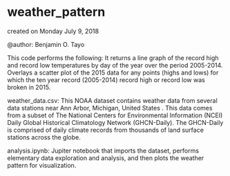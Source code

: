 # weather_pattern

created on Monday July 9, 2018 

@author: Benjamin O. Tayo

This code performs the following:
It returns a line graph of the record high and record low temperatures by day of the year over the period 2005-2014. 
Overlays a scatter plot of the 2015 data for any points (highs and lows) for which the ten year record (2005-2014) record high or record low was broken in 2015.

weather_data.csv: This NOAA dataset contains weather data from several data stations near Ann Arbor, Michigan, United States . This data comes from a subset of The National Centers for Environmental Information (NCEI) Daily Global Historical Climatology Network (GHCN-Daily). The GHCN-Daily is comprised of daily climate records from thousands of land surface stations across the globe. 

analysis.ipynb: Jupiter notebook that imports the dataset, performs elementary data exploration and analysis, and then plots the weather pattern for visualization.
